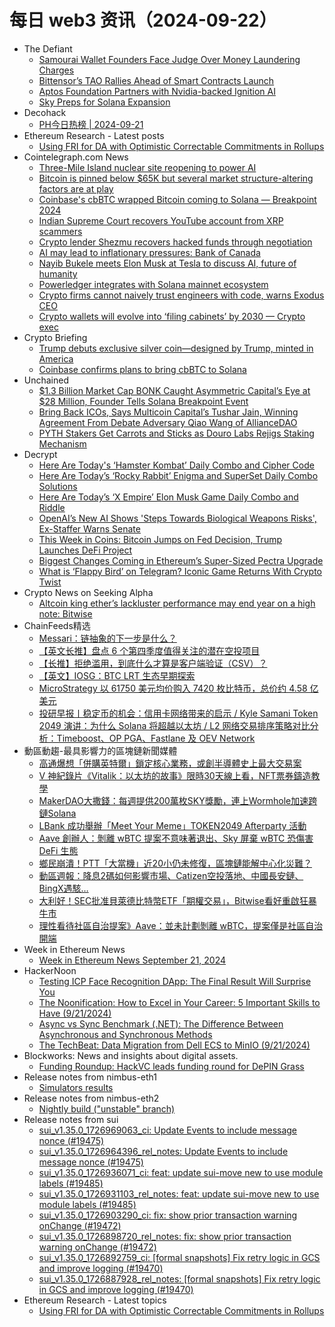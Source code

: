 # 每日 web3 资讯（2024-09-22）

- The Defiant
  - [Samourai Wallet Founders Face Judge Over Money Laundering Charges](https://thedefiant.io/news/regulation/samourai-wallet-founders-face-judge-over-money-laundering-charges)
  - [Bittensor’s TAO Rallies Ahead of Smart Contracts Launch](https://thedefiant.io/news/blockchains/bittensor-s-tao-rallies-ahead-of-smart-contracts-launch)
  - [Aptos Foundation Partners with Nvidia-backed Ignition AI](https://thedefiant.io/news/blockchains/aptos-foundation-partners-with-nvidia-backed-ignition-ai)
  - [Sky Preps for Solana Expansion](https://thedefiant.io/news/defi/sky-preps-for-solana-expansion)
- Decohack
  - [PH今日热榜 | 2024-09-21](https://decohack.com/producthunt-daily-2024-09-21/)
- Ethereum Research - Latest posts
  - [Using FRI for DA with Optimistic Correctable Commitments in Rollups](https://ethresear.ch/t/using-fri-for-da-with-optimistic-correctable-commitments-in-rollups/20467#post_1)
- Cointelegraph.com News
  - [Three-Mile Island nuclear site reopening to power AI](https://cointelegraph.com/news/three-mile-island-nuclear-site-reopening-to-power-ai?utm_source=rss_feed&utm_medium=rss&utm_campaign=rss_partner_inbound)
  - [Bitcoin is pinned below $65K but several market structure-altering factors are at play](https://cointelegraph.com/news/bitcoin-rally-pinned-below-65-k-hints-at-more-of-the-same-btc-price-action?utm_source=rss_feed&utm_medium=rss&utm_campaign=rss_partner_inbound)
  - [Coinbase&#039;s cbBTC wrapped Bitcoin coming to Solana — Breakpoint 2024](https://cointelegraph.com/news/coinbase-s-cb-btc-wrapped-bitcoin-coming-to-solana?utm_source=rss_feed&utm_medium=rss&utm_campaign=rss_partner_inbound)
  - [Indian Supreme Court recovers YouTube account from XRP scammers](https://cointelegraph.com/news/supreme-court-india-youtube-hacked-crypto-scam-xrp-fake-recovery?utm_source=rss_feed&utm_medium=rss&utm_campaign=rss_partner_inbound)
  - [Crypto lender Shezmu recovers hacked funds through negotiation](https://cointelegraph.com/news/shezmu-recovers-5-million-stolen-funds-hacker-negotiation?utm_source=rss_feed&utm_medium=rss&utm_campaign=rss_partner_inbound)
  - [AI may lead to inflationary pressures: Bank of Canada](https://cointelegraph.com/news/ai-inflation-bank-of-canada?utm_source=rss_feed&utm_medium=rss&utm_campaign=rss_partner_inbound)
  - [Nayib Bukele meets Elon Musk at Tesla to discuss AI, future of humanity](https://cointelegraph.com/news/nayib-bukele-elon-musk-meet-tesla-ai-bitcoin?utm_source=rss_feed&utm_medium=rss&utm_campaign=rss_partner_inbound)
  - [Powerledger integrates with Solana mainnet ecosystem](https://cointelegraph.com/news/powerledger-integration-solana-mainnet-john-bulich-refi?utm_source=rss_feed&utm_medium=rss&utm_campaign=rss_partner_inbound)
  - [Crypto firms cannot naively trust engineers with code, warns Exodus CEO](https://cointelegraph.com/news/crypto-firms-engineers-code-malicious-actors-exodus-ceo-token2049?utm_source=rss_feed&utm_medium=rss&utm_campaign=rss_partner_inbound)
  - [Crypto wallets will evolve into ‘filing cabinets’ by 2030 — Crypto exec](https://cointelegraph.com/news/cryptocurrency-wallets-transition-filing-cabinets-reown-ceo-token2049-interview?utm_source=rss_feed&utm_medium=rss&utm_campaign=rss_partner_inbound)
- Crypto Briefing
  - [Trump debuts exclusive silver coin—designed by Trump, minted in America](https://cryptobriefing.com/trump-commemorative-coin-launch/)
  - [Coinbase confirms plans to bring cbBTC to Solana](https://cryptobriefing.com/coinbase-cbbtc-solana-expansion/)
- Unchained
  - [$1.3 Billion Market Cap BONK Caught Asymmetric Capital’s Eye at $28 Million, Founder Tells Solana Breakpoint Event](https://unchainedcrypto.com/1-3-billion-market-cap-bonk-caught-asymmetric-capitals-eye-at-28-million-founder-tells-solana-breakpoint-event/)
  - [Bring Back ICOs, Says Multicoin Capital’s Tushar Jain, Winning Agreement From Debate Adversary Qiao Wang of AllianceDAO](https://unchainedcrypto.com/bring-back-icos-says-multicoin-capitals-tushar-jain-as-he-wins-agreement-from-debate-adversary-qiao-wang-of-alliancedao/)
  - [PYTH Stakers Get Carrots and Sticks as Douro Labs Rejigs Staking Mechanism](https://unchainedcrypto.com/pyth-stakers-get-carrots-and-sticks-as-douro-labs-rejigs-staking-mechanism/)
- Decrypt
  - [Here Are Today's ‘Hamster Kombat’ Daily Combo and Cipher Code](https://decrypt.co/resources/todays-hamster-kombat-daily-combo-cipher-code)
  - [Here Are Today’s ‘Rocky Rabbit’ Enigma and SuperSet Daily Combo Solutions](https://decrypt.co/resources/here-are-todays-rocky-rabbit-enigma-superset-daily-combo-solutions)
  - [Here Are Today’s ‘X Empire’ Elon Musk Game Daily Combo and Riddle](https://decrypt.co/resources/todays-musk-empire-stock-exchange-daily-combo)
  - [OpenAI’s New AI Shows 'Steps Towards Biological Weapons Risks', Ex-Staffer Warns Senate](https://decrypt.co/250568/opena-new-ai-steps-towards-biological-weapons-risks-warns-senate)
  - [This Week in Coins: Bitcoin Jumps on Fed Decision, Trump Launches DeFi Project](https://decrypt.co/250443/this-week-in-coins-bitcoin-jumps-fed-trump-defi)
  - [Biggest Changes Coming in Ethereum’s Super-Sized Pectra Upgrade](https://decrypt.co/250600/biggest-changes-coming-ethereum-super-sized-pectra-upgrade)
  - [What is ‘Flappy Bird’ on Telegram? Iconic Game Returns With Crypto Twist](https://decrypt.co/resources/what-is-flappy-bird-telegram-iconic-game-crypto-twist)
- Crypto News on Seeking Alpha
  - [Altcoin king ether’s lackluster performance may end year on a high note: Bitwise](https://seekingalpha.com/news/4151649-altcoin-king-ethers-lackluster-performance-may-end-year-on-a-high-note-bitwise?utm_source=feed_news_crypto&utm_medium=referral&feed_item_type=news)
- ChainFeeds精选
  - [Messari：链抽象的下一步是什么？](https://www.chainfeeds.xyz/feed/detail/0816b77b-d958-45ca-abcd-17e0186ca92e)
  - [【英文长推】盘点 6 个第四季度值得关注的潜在空投项目](https://www.chainfeeds.xyz/feed/detail/3199b85d-fec6-4ea1-a312-ed3431efffd7)
  - [【长推】拒绝滥用，到底什么才算是客户端验证（CSV）？](https://www.chainfeeds.xyz/feed/detail/3c15fd40-a37c-47f1-bd6b-e7bdfef65041)
  - [【英文】IOSG：BTC LRT 生态早期探索](https://www.chainfeeds.xyz/feed/detail/2ce8aca7-5801-4542-9f5a-3880e589ffe7)
  - [MicroStrategy 以 61750 美元均价购入 7420 枚比特币，总价约 4.58 亿美元](https://www.chainfeeds.xyz/feed/flash/detail/a7a694ba-380c-4da3-b62c-c7dd9b0a9996)
  - [投研早报丨稳定币的机会：信用卡网络带来的启示 / Kyle Samani Token 2049 演讲：为什么 Solana 将超越以太坊 / L2 网络交易排序策略对比分析：Timeboost、OP PGA、Fastlane 及 OEV Network](https://substack.chainfeeds.xyz/p/kyle-samani-token-2049-solana-l2)
- 動區動趨-最具影響力的區塊鏈新聞媒體
  - [高通爆想「併購英特爾」鎖定核心業務，或創半導體史上最大交易案](https://www.blocktempo.com/qualcomm-seeks-to-acquire-intel/)
  - [V 神紀錄片《Vitalik：以太坊的故事》限時30天線上看，NFT票券鑄造教學](https://www.blocktempo.com/vitalik-an-ethereum-story-available-for-online-streaming-for-30-days/)
  - [MakerDAO大撒錢：每週提供200萬枚SKY獎勵，連上Wormhole加速跨鏈Solana](https://www.blocktempo.com/sky-protocol-will-enter-the-solana-ecosystem/)
  - [LBank 成功舉辦「Meet Your Meme」TOKEN2049 Afterparty 活動](https://www.blocktempo.com/lbank-successfully-held-meet-your-meme/)
  - [Aave 創辦人：剝離 wBTC 提案不意味著退出、Sky 屏棄 wBTC 恐傷害 DeFi 生態](https://www.blocktempo.com/aave-founder-explains-the-authenticity-of-proposal-to-divest-wbtc/)
  - [鄉民崩潰！PTT「大當機」近20小仍未修復，區塊鏈能解中心化災難？](https://www.blocktempo.com/ptt-went-down-unexpectedly-for-16-hours/)
  - [動區週報：降息2碼如何影響市場、Catizen空投落地、中國長安鏈、BingX遇駭…](https://www.blocktempo.com/quick-look-at-this-week-market-dynamics-and-analysis-0921/)
  - [大利好！SEC批准貝萊德比特幣ETF「期權交易」，Bitwise看好重啟狂暴牛市](https://www.blocktempo.com/the-sec-approves-blackrocks-bitcoin-spot-etf-options-trading/)
  - [理性看待社區自治提案》Aave：並未計劃剝離 wBTC，提案僅是社區自治開端](https://www.blocktempo.com/aave-has-no-plans-to-divest-wbtc-yet/)
- Week in Ethereum News
  - [Week in Ethereum News  September 21, 2024](https://weekinethereumnews.com/week-in-ethereum-news-september-21-2024/)
- HackerNoon
  - [Testing ICP Face Recognition DApp: The Final Result Will Surprise You](https://hackernoon.com/testing-icp-face-recognition-dapp-the-final-result-will-surprise-you?source=rss)
  - [The Noonification: How to Excel in Your Career: 5 Important Skills to Have (9/21/2024)](https://hackernoon.com/9-21-2024-noonification?source=rss)
  - [Async vs Sync Benchmark (.NET): The Difference Between Asynchronous and Synchronous Methods](https://hackernoon.com/async-vs-sync-benchmark-net-the-difference-between-asynchronous-and-synchronous-methods?source=rss)
  - [The TechBeat: Data Migration from Dell ECS to MinIO (9/21/2024)](https://hackernoon.com/9-21-2024-techbeat?source=rss)
- Blockworks: News and insights about digital assets.
  - [Funding Roundup: HackVC leads funding round for DePIN Grass](https://blockworks.co/news/grass-data-verification-depin-funding)
- Release notes from nimbus-eth1
  - [Simulators results](https://github.com/status-im/nimbus-eth1/releases/tag/sim-stat)
- Release notes from nimbus-eth2
  - [Nightly build ("unstable" branch)](https://github.com/status-im/nimbus-eth2/releases/tag/nightly)
- Release notes from sui
  - [sui_v1.35.0_1726969063_ci: Update Events to include message nonce  (#19475)](https://github.com/MystenLabs/sui/releases/tag/sui_v1.35.0_1726969063_ci)
  - [sui_v1.35.0_1726964396_rel_notes: Update Events to include message nonce  (#19475)](https://github.com/MystenLabs/sui/releases/tag/sui_v1.35.0_1726964396_rel_notes)
  - [sui_v1.35.0_1726936071_ci: feat: update sui-move new to use module labels (#19485)](https://github.com/MystenLabs/sui/releases/tag/sui_v1.35.0_1726936071_ci)
  - [sui_v1.35.0_1726931103_rel_notes: feat: update sui-move new to use module labels (#19485)](https://github.com/MystenLabs/sui/releases/tag/sui_v1.35.0_1726931103_rel_notes)
  - [sui_v1.35.0_1726903290_ci: fix: show prior transaction warning onChange (#19472)](https://github.com/MystenLabs/sui/releases/tag/sui_v1.35.0_1726903290_ci)
  - [sui_v1.35.0_1726898720_rel_notes: fix: show prior transaction warning onChange (#19472)](https://github.com/MystenLabs/sui/releases/tag/sui_v1.35.0_1726898720_rel_notes)
  - [sui_v1.35.0_1726892759_ci: [formal snapshots] Fix retry logic in GCS and improve logging (#19470)](https://github.com/MystenLabs/sui/releases/tag/sui_v1.35.0_1726892759_ci)
  - [sui_v1.35.0_1726887928_rel_notes: [formal snapshots] Fix retry logic in GCS and improve logging (#19470)](https://github.com/MystenLabs/sui/releases/tag/sui_v1.35.0_1726887928_rel_notes)
- Ethereum Research - Latest topics
  - [Using FRI for DA with Optimistic Correctable Commitments in Rollups](https://ethresear.ch/t/using-fri-for-da-with-optimistic-correctable-commitments-in-rollups/20467)
